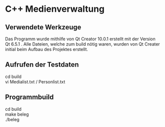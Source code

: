<h1>C++ Medienverwaltung</h1>

<h2>Verwendete Werkzeuge</h2>
Das Programm wurde mithilfe von Qt Creator 10.0.1 erstellt mit der Version Qt 6.5.1 .
Alle Dateien, welche zum build nötig waren, wurden von Qt Creater initial beim Aufbau des Projektes erstellt.

<h2>Aufrufen der Testdaten</h2>
cd build <br>
vi Medialist.txt / Personlist.txt

<h2>Programmbuild</h2>
cd build <br>
make beleg <br>
./beleg

